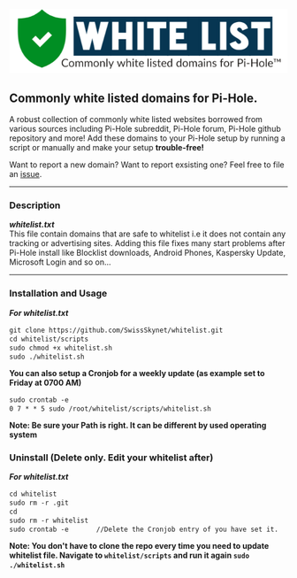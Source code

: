 <p align="center">
  <img width="550" src="https://raw.githubusercontent.com/SwissSkynet/whitelist/master/images/logo.png">
</p>
       
       
## Commonly white listed domains for Pi-Hole.     
          
A robust collection of commonly white listed websites borrowed from various sources including Pi-Hole subreddit, Pi-Hole forum, Pi-Hole github repository and more!
Add these domains to your Pi-Hole setup by running a script or manually and make your setup **trouble-free!**
                
Want to report a new domain? Want to report exsisting one? Feel free to file an <a href="https://github.com/SwissSkynet/whitelist/issues">issue</a>.
         
***
     
### Description      
       
***whitelist.txt***       
This file contain domains that are safe to whitelist i.e it does not contain any tracking or advertising sites. Adding this file fixes many start problems after Pi-Hole install like Blocklist downloads, Android Phones, Kaspersky Update, Microsoft Login and so on...
        
***
           
### Installation and Usage
         
***For whitelist.txt***     
```
git clone https://github.com/SwissSkynet/whitelist.git
cd whitelist/scripts
sudo chmod +x whitelist.sh
sudo ./whitelist.sh
```
**You can also setup a Cronjob for a weekly update (as example set to Friday at 0700 AM)**
```
sudo crontab -e
0 7 * * 5 sudo /root/whitelist/scripts/whitelist.sh
```
**Note: Be sure your Path is right. It can be different by used operating system**

### Uninstall (Delete only. Edit your whitelist after)
         
***For whitelist.txt***     
```
cd whitelist
sudo rm -r .git
cd
sudo rm -r whitelist
sudo crontab -e       //Delete the Cronjob entry of you have set it.
```
             
**Note: You don't have to clone the repo every time you need to update whitelist file. Navigate to `whitelist/scripts` and run it again `sudo ./whitelist.sh`**
